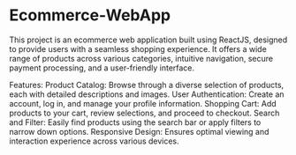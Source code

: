 # Ecommerce-WebApp
This project is an ecommerce web application built using ReactJS, designed to provide users with a seamless shopping experience. It offers a wide range of products across various categories, intuitive navigation, secure payment processing, and a user-friendly interface.

Features:
Product Catalog: Browse through a diverse selection of products, each with detailed descriptions and images.
User Authentication: Create an account, log in, and manage your profile information.
Shopping Cart: Add products to your cart, review selections, and proceed to checkout.
Search and Filter: Easily find products using the search bar or apply filters to narrow down options.
Responsive Design: Ensures optimal viewing and interaction experience across various devices.
